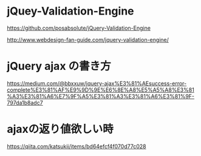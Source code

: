 # jQuey-Validation-Engine

https://github.com/posabsolute/jQuery-Validation-Engine

http://www.webdesign-fan-guide.com/jquery-validation-engine/


# jQuery ajax の書き方

https://medium.com/@bbxxuw/jquery-ajax%E3%81%AEsuccess-error-complete%E3%81%AF%E9%9D%9E%E6%8E%A8%E5%A5%A8%E3%81%A3%E3%81%A6%E7%9F%A5%E3%81%A3%E3%81%A6%E3%81%9F-797da1b8adc7


# ajaxの返り値欲しい時

https://qiita.com/katsukii/items/bd64efcf4f070d77c028